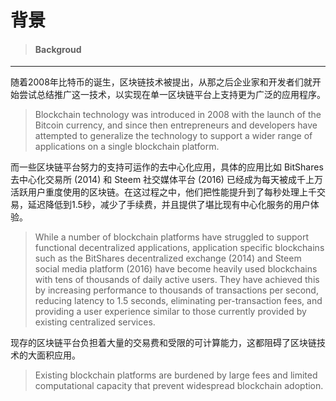 # 背景

> #### Backgroud

---

随着2008年比特币的诞生，区块链技术被提出，从那之后企业家和开发者们就开始尝试总结推广这一技术，以实现在单一区块链平台上支持更为广泛的应用程序。

> Blockchain technology was introduced in 2008 with the launch of the Bitcoin currency, and since then entrepreneurs and developers have attempted to generalize the technology to support a wider range of applications on a single blockchain platform.

而一些区块链平台努力的支持可运作的去中心化应用，具体的应用比如 BitShares 去中心化交易所 \(2014\) 和 Steem 社交媒体平台 \(2016\) 已经成为每天被成千上万活跃用户重度使用的区块链。在这过程之中，他们把性能提升到了每秒处理上千交易，延迟降低到1.5秒，减少了手续费，并且提供了堪比现有中心化服务的用户体验。

> While a number of blockchain platforms have struggled to support functional decentralized applications, application specific blockchains such as the BitShares decentralized exchange \(2014\) and Steem social media platform \(2016\) have become heavily used blockchains with tens of thousands of daily active users. They have achieved this by increasing performance to thousands of transactions per second, reducing latency to 1.5 seconds, eliminating per-transaction fees, and providing a user experience similar to those currently provided by existing centralized services.

现存的区块链平台负担着大量的交易费和受限的可计算能力，这都阻碍了区块链技术的大面积应用。

> Existing blockchain platforms are burdened by large fees and limited computational capacity that prevent widespread blockchain adoption.




